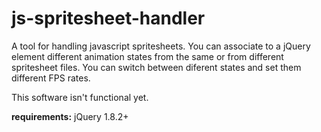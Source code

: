 js-spritesheet-handler
============

A tool for handling javascript spritesheets. You can associate to a jQuery element different animation states from the same or from different spritesheet files. You can switch between diferent states and set them different FPS rates.

This software isn't functional yet. 


**requirements:**
jQuery 1.8.2+
